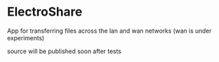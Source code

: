 # ElectroShare
App for transferring files across the lan and wan networks (wan is under experiments)

source will be published soon after tests

